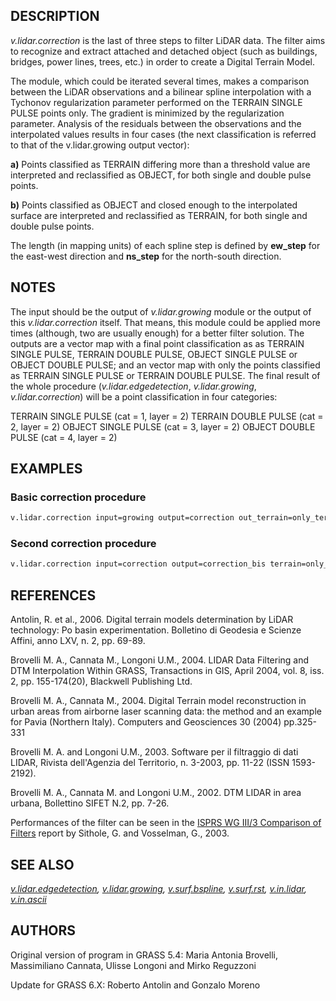 ## DESCRIPTION

*v.lidar.correction* is the last of three steps to filter LiDAR data.
The filter aims to recognize and extract attached and detached object
(such as buildings, bridges, power lines, trees, etc.) in order to
create a Digital Terrain Model.

The module, which could be iterated several times, makes a comparison
between the LiDAR observations and a bilinear spline interpolation with
a Tychonov regularization parameter performed on the TERRAIN SINGLE
PULSE points only. The gradient is minimized by the regularization
parameter. Analysis of the residuals between the observations and the
interpolated values results in four cases (the next classification is
referred to that of the v.lidar.growing output vector):

**a)** Points classified as TERRAIN differing more than a threshold
value are interpreted and reclassified as OBJECT, for both single and
double pulse points.

**b)** Points classified as OBJECT and closed enough to the interpolated
surface are interpreted and reclassified as TERRAIN, for both single and
double pulse points.

The length (in mapping units) of each spline step is defined by
**ew_step** for the east-west direction and **ns_step** for the
north-south direction.

## NOTES

The input should be the output of *v.lidar.growing* module or the output
of this *v.lidar.correction* itself. That means, this module could be
applied more times (although, two are usually enough) for a better
filter solution. The outputs are a vector map with a final point
classification as as TERRAIN SINGLE PULSE, TERRAIN DOUBLE PULSE, OBJECT
SINGLE PULSE or OBJECT DOUBLE PULSE; and an vector map with only the
points classified as TERRAIN SINGLE PULSE or TERRAIN DOUBLE PULSE. The
final result of the whole procedure (*v.lidar.edgedetection*,
*v.lidar.growing*, *v.lidar.correction*) will be a point classification
in four categories:

TERRAIN SINGLE PULSE (cat = 1, layer = 2)
TERRAIN DOUBLE PULSE (cat = 2, layer = 2)
OBJECT SINGLE PULSE (cat = 3, layer = 2)
OBJECT DOUBLE PULSE (cat = 4, layer = 2)

## EXAMPLES

### Basic correction procedure

```bash
v.lidar.correction input=growing output=correction out_terrain=only_terrain
```

### Second correction procedure

```bash
v.lidar.correction input=correction output=correction_bis terrain=only_terrain_bis
```

## REFERENCES

Antolin, R. et al., 2006. Digital terrain models determination by LiDAR
technology: Po basin experimentation. Bolletino di Geodesia e Scienze
Affini, anno LXV, n. 2, pp. 69-89.

Brovelli M. A., Cannata M., Longoni U.M., 2004. LIDAR Data Filtering and
DTM Interpolation Within GRASS, Transactions in GIS, April 2004, vol. 8,
iss. 2, pp. 155-174(20), Blackwell Publishing Ltd.

Brovelli M. A., Cannata M., 2004. Digital Terrain model reconstruction
in urban areas from airborne laser scanning data: the method and an
example for Pavia (Northern Italy). Computers and Geosciences 30 (2004)
pp.325-331

Brovelli M. A. and Longoni U.M., 2003. Software per il filtraggio di
dati LIDAR, Rivista dell'Agenzia del Territorio, n. 3-2003, pp. 11-22
(ISSN 1593-2192).

Brovelli M. A., Cannata M. and Longoni U.M., 2002. DTM LIDAR in area
urbana, Bollettino SIFET N.2, pp. 7-26.

Performances of the filter can be seen in the [ISPRS WG III/3 Comparison
of Filters](https://www.itc.nl/isprs/wgIII-3/filtertest/) report by
Sithole, G. and Vosselman, G., 2003.

## SEE ALSO

*[v.lidar.edgedetection](v.lidar.edgedetection.md),
[v.lidar.growing](v.lidar.growing.md),
[v.surf.bspline](v.surf.bspline.md), [v.surf.rst](v.surf.rst.md),
[v.in.lidar](v.in.lidar.md), [v.in.ascii](v.in.ascii.md)*

## AUTHORS

Original version of program in GRASS 5.4:
Maria Antonia Brovelli, Massimiliano Cannata, Ulisse Longoni and Mirko
Reguzzoni

Update for GRASS 6.X:
Roberto Antolin and Gonzalo Moreno
